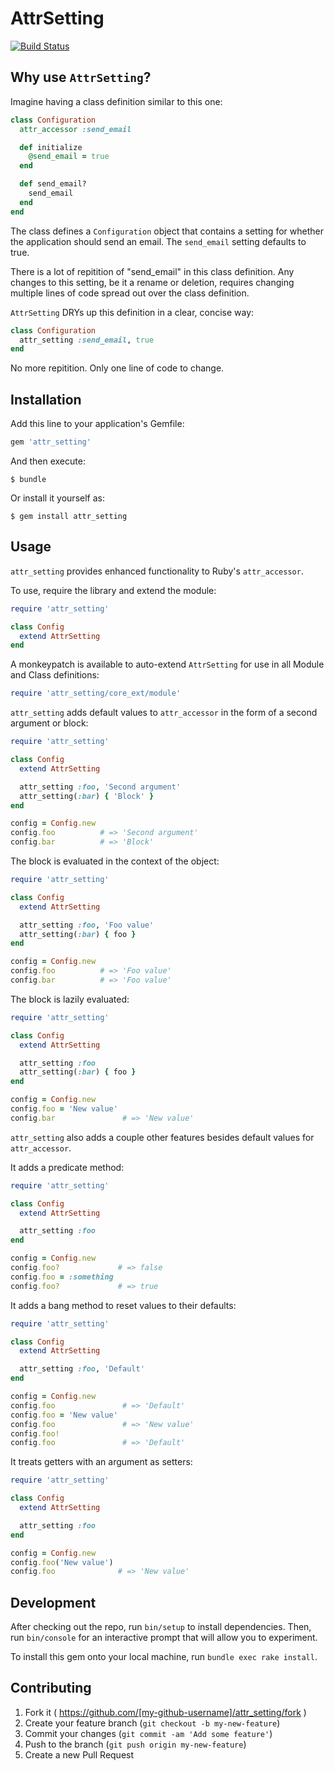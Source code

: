 # AttrSetting

[![Build Status](https://travis-ci.org/merhard/attr_setting.svg?branch=master)](https://travis-ci.org/merhard/attr_setting)

## Why use `AttrSetting`?

Imagine having a class definition similar to this one:

```ruby
class Configuration
  attr_accessor :send_email

  def initialize
    @send_email = true
  end

  def send_email?
    send_email
  end
end
```

The class defines a `Configuration` object that contains a setting for whether the application should send an email.
The `send_email` setting defaults to true.

There is a lot of repitition of "send_email" in this class definition. Any changes to this setting, be it a rename or deletion, requires changing multiple lines of code spread out over the class definition.

`AttrSetting` DRYs up this definition in a clear, concise way:

```ruby
class Configuration
  attr_setting :send_email, true
end
```

No more repitition. Only one line of code to change.

## Installation

Add this line to your application's Gemfile:

```ruby
gem 'attr_setting'
```

And then execute:

    $ bundle

Or install it yourself as:

    $ gem install attr_setting

## Usage

`attr_setting` provides enhanced functionality to Ruby's `attr_accessor`.

To use, require the library and extend the module:
```ruby
require 'attr_setting'

class Config
  extend AttrSetting
end
```

A monkeypatch is available to auto-extend `AttrSetting` for use in all Module and Class definitions:
```ruby
require 'attr_setting/core_ext/module'
```

`attr_setting` adds default values to `attr_accessor` in the form of a second argument or block:
```ruby
require 'attr_setting'

class Config
  extend AttrSetting

  attr_setting :foo, 'Second argument'
  attr_setting(:bar) { 'Block' }
end

config = Config.new
config.foo          # => 'Second argument'
config.bar          # => 'Block'
```

The block is evaluated in the context of the object:
```ruby
require 'attr_setting'

class Config
  extend AttrSetting

  attr_setting :foo, 'Foo value'
  attr_setting(:bar) { foo }
end

config = Config.new
config.foo          # => 'Foo value'
config.bar          # => 'Foo value'
```

The block is lazily evaluated:
```ruby
require 'attr_setting'

class Config
  extend AttrSetting

  attr_setting :foo
  attr_setting(:bar) { foo }
end

config = Config.new
config.foo = 'New value'
config.bar               # => 'New value'
```

`attr_setting` also adds a couple other features besides default values for `attr_accessor`.

It adds a predicate method:
```ruby
require 'attr_setting'

class Config
  extend AttrSetting

  attr_setting :foo
end

config = Config.new
config.foo?             # => false
config.foo = :something
config.foo?             # => true
```

It adds a bang method to reset values to their defaults:
```ruby
require 'attr_setting'

class Config
  extend AttrSetting

  attr_setting :foo, 'Default'
end

config = Config.new
config.foo               # => 'Default'
config.foo = 'New value'
config.foo               # => 'New value'
config.foo!
config.foo               # => 'Default'
```

It treats getters with an argument as setters:
```ruby
require 'attr_setting'

class Config
  extend AttrSetting

  attr_setting :foo
end

config = Config.new
config.foo('New value')
config.foo              # => 'New value'
```

## Development

After checking out the repo, run `bin/setup` to install dependencies. Then, run `bin/console` for an interactive prompt that will allow you to experiment.

To install this gem onto your local machine, run `bundle exec rake install`.

## Contributing

1. Fork it ( https://github.com/[my-github-username]/attr_setting/fork )
2. Create your feature branch (`git checkout -b my-new-feature`)
3. Commit your changes (`git commit -am 'Add some feature'`)
4. Push to the branch (`git push origin my-new-feature`)
5. Create a new Pull Request
